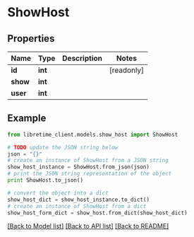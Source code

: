 # ShowHost


## Properties

Name | Type | Description | Notes
------------ | ------------- | ------------- | -------------
**id** | **int** |  | [readonly] 
**show** | **int** |  | 
**user** | **int** |  | 

## Example

```python
from libretime_client.models.show_host import ShowHost

# TODO update the JSON string below
json = "{}"
# create an instance of ShowHost from a JSON string
show_host_instance = ShowHost.from_json(json)
# print the JSON string representation of the object
print ShowHost.to_json()

# convert the object into a dict
show_host_dict = show_host_instance.to_dict()
# create an instance of ShowHost from a dict
show_host_form_dict = show_host.from_dict(show_host_dict)
```
[[Back to Model list]](../README.md#documentation-for-models) [[Back to API list]](../README.md#documentation-for-api-endpoints) [[Back to README]](../README.md)



